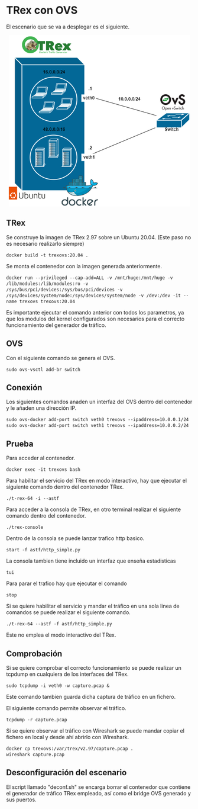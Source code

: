 # TRex con OVS
El escenario que se va a desplegar es el siguiente.
<p align="center">
  <img src="../img/TREX-OVS.png">
</p>

## TRex
Se construye la imagen de TRex 2.97 sobre un Ubuntu 20.04. (Este paso no es necesario realizarlo siempre)
~~~
docker build -t trexovs:20.04 .
~~~

Se monta el contenedor con la imagen generada anteriormente. 
~~~
docker run --privileged --cap-add=ALL -v /mnt/huge:/mnt/huge -v /lib/modules:/lib/modules:ro -v /sys/bus/pci/devices:/sys/bus/pci/devices -v /sys/devices/system/node:/sys/devices/system/node -v /dev:/dev -it --name trexovs trexovs:20.04
~~~
Es importante ejecutar el comando anterior con todos los parametros, ya que los modulos del kernel configurados son necesarios para el correcto funcionamiento del generador de tráfico. 

## OVS
Con el siguiente comando se genera el OVS.
~~~
sudo ovs-vsctl add-br switch
~~~

## Conexión
Los siguientes comandos anaden un interfaz del OVS dentro del contenedor y le añaden una dirección IP.  
~~~
sudo ovs-docker add-port switch veth0 trexovs --ipaddress=10.0.0.1/24
sudo ovs-docker add-port switch veth1 trexovs --ipaddress=10.0.0.2/24
~~~

## Prueba 
Para acceder al contenedor.
~~~
docker exec -it trexovs bash
~~~

Para habilitar el servicio del TRex en modo interactivo, hay que ejecutar el siguiente comando dentro del contenedor TRex.
~~~
./t-rex-64 -i --astf
~~~
Para acceder a la consola de TRex, en otro terminal realizar el siguiente comando dentro del contenedor.
~~~
./trex-console
~~~
Dentro de la consola se puede lanzar trafico http basico.
~~~
start -f astf/http_simple.py 
~~~
La consola tambien tiene incluido un interfaz que enseña estadisticas
~~~
tui
~~~
Para parar el trafico hay que ejecutar el comando
~~~
stop
~~~

Si se quiere habilitar el servicio y mandar el tráfico en una sola linea de comandos se puede realizar el siguiente comando.
~~~
./t-rex-64 --astf -f astf/http_simple.py
~~~
Este no emplea el modo interactivo del TRex.
## Comprobación
Si se quiere comprobar el correcto funcionamiento se puede realizar un tcpdump en cualquiera de los interfaces del TRex.
~~~
sudo tcpdump -i veth0 -w capture.pcap &
~~~
Este comando tambien guarda dicha captura de tráfico en un fichero.

El siguiente comando permite observar el tráfico.
~~~
tcpdump -r capture.pcap
~~~

Si se quiere observar el tráfico con Wireshark se puede mandar copiar el fichero en local y desde ahí abrirlo con Wireshark.
~~~
docker cp trexovs:/var/trex/v2.97/capture.pcap .
wireshark capture.pcap
~~~

## Desconfiguración del escenario 
El script llamado "deconf.sh" se encarga borrar el contenedor que contiene el generador de tráfico TRex empleado, así como el bridge OVS generado y sus puertos. 
